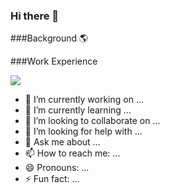 ### Hi there 👋

###Background 🌎

###Work Experience

<img src="https://github-readme-stats.vercel.app/api/top-langs/?username=voyager19878"/>




- 🔭 I’m currently working on ...
- 🌱 I’m currently learning ...
- 👯 I’m looking to collaborate on ...
- 🤔 I’m looking for help with ...
- 💬 Ask me about ...
- 📫 How to reach me: ...
- 😄 Pronouns: ...
- ⚡ Fun fact: ...

